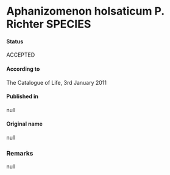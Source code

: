 Aphanizomenon holsaticum P. Richter SPECIES
=======

#### Status
ACCEPTED

#### According to
The Catalogue of Life, 3rd January 2011

#### Published in
null

#### Original name
null

### Remarks
null